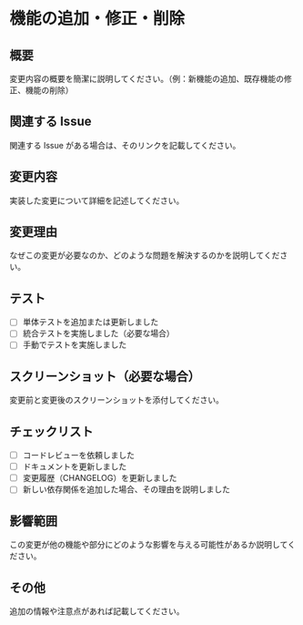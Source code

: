 # 機能の追加・修正・削除

## 概要
変更内容の概要を簡潔に説明してください。（例：新機能の追加、既存機能の修正、機能の削除）

## 関連する Issue
関連する Issue がある場合は、そのリンクを記載してください。

## 変更内容
実装した変更について詳細を記述してください。

## 変更理由
なぜこの変更が必要なのか、どのような問題を解決するのかを説明してください。

## テスト
- [ ] 単体テストを追加または更新しました
- [ ] 統合テストを実施しました（必要な場合）
- [ ] 手動でテストを実施しました

## スクリーンショット（必要な場合）
変更前と変更後のスクリーンショットを添付してください。

## チェックリスト
- [ ] コードレビューを依頼しました
- [ ] ドキュメントを更新しました
- [ ] 変更履歴（CHANGELOG）を更新しました
- [ ] 新しい依存関係を追加した場合、その理由を説明しました

## 影響範囲
この変更が他の機能や部分にどのような影響を与える可能性があるか説明してください。

## その他
追加の情報や注意点があれば記載してください。

